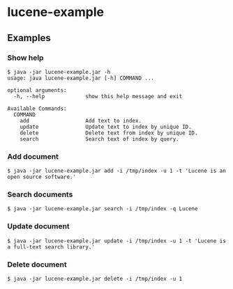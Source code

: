 # lucene-example

## Examples

### Show help

```
$ java -jar lucene-example.jar -h
usage: java lucene-example.jar [-h] COMMAND ...

optional arguments:
  -h, --help             show this help message and exit

Available Commands:
  COMMAND
    add                  Add text to index.
    update               Update text to index by unique ID.
    delete               Delete text from index by unique ID.
    search               Search text of index by query.
```

### Add document

```
$ java -jar lucene-example.jar add -i /tmp/index -u 1 -t 'Lucene is an open source software.'
```

### Search documents

```
$ java -jar lucene-example.jar search -i /tmp/index -q Lucene
```

### Update document

```
$ java -jar lucene-example.jar update -i /tmp/index -u 1 -t 'Lucene is a full-text search library.'
```

### Delete document

```
$ java -jar lucene-example.jar delete -i /tmp/index -u 1
```